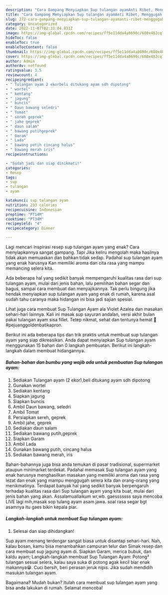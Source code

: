 ```yaml
---
description: "Cara Gampang Menyiapkan Sup tulangan ayamAnti Ribet, Menggugah Selera"
title: "Cara Gampang Menyiapkan Sup tulangan ayamAnti Ribet, Menggugah Selera"
slug: 272-cara-gampang-menyiapkan-sup-tulangan-ayamanti-ribet-menggugah-selera
category: Uncategorized
date: 2022-11-07T02:33:04.831Z
image: https://img-global.cpcdn.com/recipes/ff5e11dda4a8690c/680x482cq70/sup-tulangan-ayam-foto-resep-utama.jpg
hideToc: false
enableToc: true
enableTocContent: false
thumbnail: https://img-global.cpcdn.com/recipes/ff5e11dda4a8690c/680x482cq70/sup-tulangan-ayam-foto-resep-utama.jpg
cover: https://img-global.cpcdn.com/recipes/ff5e11dda4a8690c/680x482cq70/sup-tulangan-ayam-foto-resep-utama.jpg
author: Admin
authorAv: notfound
ratingvalue: 3.5
reviewcount: 4
recipeingredient:
- " Tulangan ayam 2 ekorbeli ditukang ayam sdh dipotong"
- " wortel"
- " kentang"
- " jagung"
- " buncis"
- " Daun bawang seledri"
- " Tomat"
- " sereh geprek"
- " jahe geprek"
- " daun salam"
- " bawang putihgeprek"
- " Garam"
- " Lada"
- " bawang putih cincang halus"
- " bawang merah iris"
recipeinstructions:

- "Sudah jadi dan siap dinikmati!"
categories:
- Resep
tags:
- sup
- tulangan
- ayam

katakunci: sup tulangan ayam 
nutrition: 233 calories
recipecuisine: Indonesian
preptime: "PT14M"
cooktime: "PT34M"
recipeyield: "4"
recipecategory: Dinner

---
```



Lagi mencari inspirasi resep sup tulangan ayam yang enak? Cara menyiapkannya sangat gampang. Tapi Jika keliru mengolah maka hasilnya tidak akan memuaskan dan bahkan tidak sedap. Padahal sup tulangan ayam yang enak harusnya Kan memiliki aroma dan cita rasa yang mampu memancing selera kita.


Ada beberapa hal yang sedikit banyak mempengaruhi kualitas rasa dari sup tulangan ayam, mulai dari jenis bahan, lalu pemilihan bahan segar dan bagus, sampai cara membuat dan menyajikannya. Tak perlu bingung jika hendak menyiapkan sup tulangan ayam yang enak di rumah, karena asal sudah tahu caranya maka hidangan ini bisa jadi sajian spesial.

Lihat juga cara membuat Sup Tulangan Ayam ala Violet Azalea dan masakan sehari-hari lainnya. Kali ini masak sup sayuran andalan, versi akhir bulan pakai tulangan ayam sisa fillet. Tetep nikmat, sehat dan tentunya hemat 🤗 #pejuanggoldenbatikapron.


Berikut ini ada beberapa tips dan trik praktis untuk membuat sup tulangan ayam yang siap dikreasikan. Anda dapat menyiapkan Sup tulangan ayam menggunakan 15 bahan dan 0 langkah pembuatan. Berikut ini langkah-langkah dalam membuat hidangannya.

<!--inarticleads1-->

##### Bahan-bahan dan bumbu yang wajib ada untuk pembuatan Sup tulangan ayam:

1. Sediakan  Tulangan ayam (2 ekor),beli ditukang ayam sdh dipotong
1. Gunakan  wortel
1. Sediakan  kentang
1. Siapkan  jagung
1. Siapkan  buncis
1. Ambil  Daun bawang, seledri
1. Ambil  Tomat
1. Persiapkan  sereh, geprek
1. Ambil  jahe, geprek
1. Sediakan  daun salam
1. Sediakan  bawang putih,geprek
1. Siapkan  Garam
1. Ambil  Lada
1. Gunakan  bawang putih, cincang halus
1. Sediakan  bawang merah, iris


Bahan-bahannya juga bisa anda temukan di pasar tradisional, supermarket ataupun minimarket terdekat. Padahal memasak Sup tulangan ayam yang enak harusnya menghasilkan masakan yang memiliki aroma dan rasa yang lezat dan enak yang mampu menggugah selera kita dan orang-orang yang menikmatinya. Terdapat banyak hal yang sedikit banyak berpengaruh terhadap kualitas rasa dari Sup tulangan ayam yang kita buat, mulai dari jenis bahan yang akan. Assalamuallaikum wr,wb. gaesssssss saya mencoba LIVE lagi mih,masak sop tulang ayam asam jawa. soal rasa segar bgt asamnya itu gaes bikin kepala piar. 

<!--inarticleads2-->

##### Langkah-langkah untuk membuat Sup tulangan ayam:


1. Selesai dan siap dihidangkan!

Sup ayam memang terdengar sangat biasa untuk disantap sehari-hari. Nah, kalau bosan, kamu bisa menambahkan campuran telur dan Simak resep dan cara membuat sup jagung ayam di. Siapkan Garam, merica bubuk, dan kaldu ayam; Langkah-langkah membuat Sup Tulangan Ayam: Potong² tulangan sesuai selera, kalau saya suka di potong agak kecil biar enak makannya😁. Cuci bersih, beri perasan jeruk nipis. Jika sudah mendidih masukan tulangan ayam. 

Bagaimana? Mudah bukan? Itulah cara membuat sup tulangan ayam yang bisa anda lakukan di rumah. Selamat mencoba!
